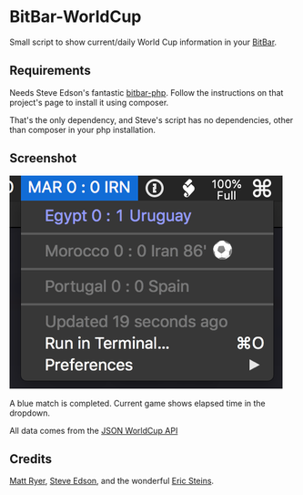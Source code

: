 # BitBar-WorldCup

Small script to show current/daily World Cup information in your [BitBar](https://getbitbar.com).

## Requirements

Needs Steve Edson's fantastic [bitbar-php](https://github.com/SteveEdson/bitbar-php). Follow the instructions on that project's page to install it using composer.

That's the only dependency, and Steve's script has no dependencies, other than composer in your php installation.

## Screenshot

![BitBar WorldCup](/bitbar-worldcup.png?raw=true "Screenshot")

A blue match is completed. Current game shows elapsed time in the dropdown.

All data comes from the [JSON WorldCup API](http://worldcup.sfg.io)

## Credits

[Matt Ryer](https://github.com/matryer), [Steve Edson](https://github.com/SteveEdson), and the wonderful [Eric Steins](https://github.com/estiens).
